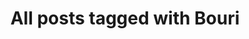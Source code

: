 ---
layout: tag
title: "All posts tagged with Bouri"
permalink: /weblog/tags/bouri/
taxonomy: bouri
---